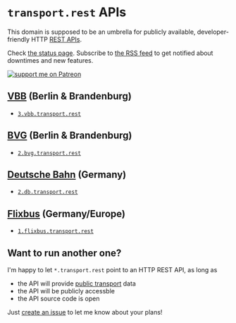 # `transport.rest` APIs

This domain is supposed to be an umbrella for publicly available, developer-friendly HTTP [REST APIs](https://en.wikipedia.org/wiki/Representational_state_transfer).

Check [the status page](https://status.transport.rest). Subscribe to [the RSS feed](feed.xml) to get notified about downtimes and new features.

[![support me on Patreon](https://img.shields.io/badge/support%20me-on%20patreon-fa7664.svg)](https://patreon.com/derhuerst)

## [VBB](https://en.wikipedia.org/wiki/Verkehrsverbund_Berlin-Brandenburg) (Berlin & Brandenburg)

- [`3.vbb.transport.rest`](https://3.vbb.transport.rest/)

## [BVG](https://en.wikipedia.org/wiki/Berliner_Verkehrsbetriebe) (Berlin & Brandenburg)

- [`2.bvg.transport.rest`](https://2.bvg.transport.rest/)

## [Deutsche Bahn](https://en.wikipedia.org/wiki/Deutsche_Bahn) (Germany)

- [`2.db.transport.rest`](https://github.com/derhuerst/db-rest/blob/2/docs/index.md)

## [Flixbus](https://en.wikipedia.org/wiki/Flixbus) (Germany/Europe)

- [`1.flixbus.transport.rest`](https://github.com/juliuste/meinfernbus-rest/blob/v1/readme.md)

## Want to run another one?

I'm happy to let `*.transport.rest` point to an HTTP REST API, as long as

- the API will provide [public transport](https://en.wikipedia.org/wiki/Public_transport) data
- the API will be publicly accessble
- the API source code is open

Just [create an issue](https://github.com/derhuerst/transport.rest/issues/new) to let me know about your plans!
